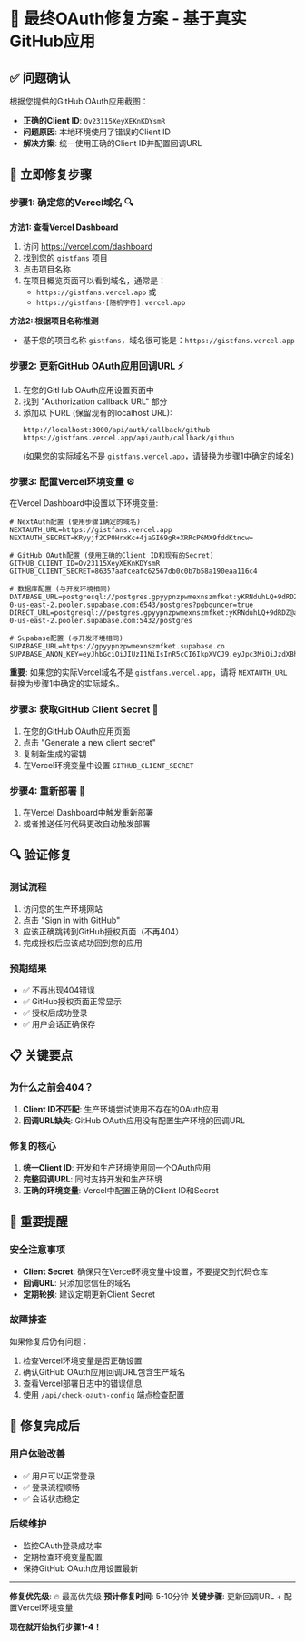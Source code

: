 # 🎯 最终OAuth修复方案 - 基于真实GitHub应用

## ✅ 问题确认

根据您提供的GitHub OAuth应用截图：
- **正确的Client ID**: `Ov23115XeyXEKnKDYsmR`
- **问题原因**: 本地环境使用了错误的Client ID
- **解决方案**: 统一使用正确的Client ID并配置回调URL

## 🔧 立即修复步骤

### 步骤1: 确定您的Vercel域名 🔍

**方法1: 查看Vercel Dashboard**
1. 访问 https://vercel.com/dashboard
2. 找到您的 `gistfans` 项目
3. 点击项目名称
4. 在项目概览页面可以看到域名，通常是：
   - `https://gistfans.vercel.app` 或
   - `https://gistfans-[随机字符].vercel.app`

**方法2: 根据项目名称推测**
- 基于您的项目名称 `gistfans`，域名很可能是：`https://gistfans.vercel.app`

### 步骤2: 更新GitHub OAuth应用回调URL ⚡

1. 在您的GitHub OAuth应用设置页面中
2. 找到 "Authorization callback URL" 部分
3. 添加以下URL (保留现有的localhost URL):
   ```
   http://localhost:3000/api/auth/callback/github
   https://gistfans.vercel.app/api/auth/callback/github
   ```
   (如果您的实际域名不是 `gistfans.vercel.app`，请替换为步骤1中确定的域名)

### 步骤3: 配置Vercel环境变量 ⚙️

在Vercel Dashboard中设置以下环境变量:

```env
# NextAuth配置 (使用步骤1确定的域名)
NEXTAUTH_URL=https://gistfans.vercel.app
NEXTAUTH_SECRET=KRyyjf2CP0HrxKc+4jaGI69gR+XRRcP6MX9fddKtncw=

# GitHub OAuth配置 (使用正确的Client ID和现有的Secret)
GITHUB_CLIENT_ID=Ov23115XeyXEKnKDYsmR
GITHUB_CLIENT_SECRET=86357aafceafc62567db0c0b7b58a190eaa116c4

# 数据库配置 (与开发环境相同)
DATABASE_URL=postgresql://postgres.gpyypnzpwmexnszmfket:yKRNduhLQ+9dRDZ@aws-0-us-east-2.pooler.supabase.com:6543/postgres?pgbouncer=true
DIRECT_URL=postgresql://postgres.gpyypnzpwmexnszmfket:yKRNduhLQ+9dRDZ@aws-0-us-east-2.pooler.supabase.com:5432/postgres

# Supabase配置 (与开发环境相同)
SUPABASE_URL=https://gpyypnzpwmexnszmfket.supabase.co
SUPABASE_ANON_KEY=eyJhbGciOiJIUzI1NiIsInR5cCI6IkpXVCJ9.eyJpc3MiOiJzdXBhYmFzZSIsInJlZiI6ImdweXlwbnpwd21leG5zem1ma2V0Iiwicm9sZSI6ImFub24iLCJpYXQiOjE3NTIyOTA5MjYsImV4cCI6MjA2Nzg2NjkyNn0.bDkD7t5CTGtmtlUYcddJkSPAgtlZ8mNC4u1NMgB9PeE
```

**重要**: 如果您的实际Vercel域名不是 `gistfans.vercel.app`，请将 `NEXTAUTH_URL` 替换为步骤1中确定的实际域名。

### 步骤3: 获取GitHub Client Secret 🔑

1. 在您的GitHub OAuth应用页面
2. 点击 "Generate a new client secret"
3. 复制新生成的密钥
4. 在Vercel环境变量中设置 `GITHUB_CLIENT_SECRET`

### 步骤4: 重新部署 🚀

1. 在Vercel Dashboard中触发重新部署
2. 或者推送任何代码更改自动触发部署

## 🔍 验证修复

### 测试流程
1. 访问您的生产环境网站
2. 点击 "Sign in with GitHub"
3. 应该正确跳转到GitHub授权页面（不再404）
4. 完成授权后应该成功回到您的应用

### 预期结果
- ✅ 不再出现404错误
- ✅ GitHub授权页面正常显示
- ✅ 授权后成功登录
- ✅ 用户会话正确保存

## 📋 关键要点

### 为什么之前会404？
1. **Client ID不匹配**: 生产环境尝试使用不存在的OAuth应用
2. **回调URL缺失**: GitHub OAuth应用没有配置生产环境的回调URL

### 修复的核心
1. **统一Client ID**: 开发和生产环境使用同一个OAuth应用
2. **完整回调URL**: 同时支持开发和生产环境
3. **正确的环境变量**: Vercel中配置正确的Client ID和Secret

## 🚨 重要提醒

### 安全注意事项
- **Client Secret**: 确保只在Vercel环境变量中设置，不要提交到代码仓库
- **回调URL**: 只添加您信任的域名
- **定期轮换**: 建议定期更新Client Secret

### 故障排查
如果修复后仍有问题：
1. 检查Vercel环境变量是否正确设置
2. 确认GitHub OAuth应用回调URL包含生产域名
3. 查看Vercel部署日志中的错误信息
4. 使用 `/api/check-oauth-config` 端点检查配置

## 🎉 修复完成后

### 用户体验改善
- ✅ 用户可以正常登录
- ✅ 登录流程顺畅
- ✅ 会话状态稳定

### 后续维护
- 监控OAuth登录成功率
- 定期检查环境变量配置
- 保持GitHub OAuth应用设置最新

---

**修复优先级**: 🔥 最高优先级
**预计修复时间**: 5-10分钟
**关键步骤**: 更新回调URL + 配置Vercel环境变量

**现在就开始执行步骤1-4！**
